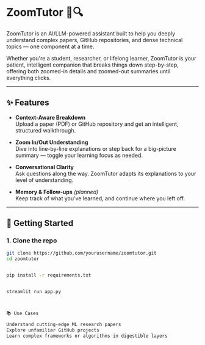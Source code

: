 # ZoomTutor 🧠🔍

ZoomTutor is an AI/LLM-powered assistant built to help you deeply understand complex papers, GitHub repositories, and dense technical topics — one component at a time.

Whether you're a student, researcher, or lifelong learner, ZoomTutor is your patient, intelligent companion that breaks things down step-by-step, offering both zoomed-in details and zoomed-out summaries until everything clicks.

---

## ✨ Features

- **Context-Aware Breakdown**  
  Upload a paper (PDF) or GitHub repository and get an intelligent, structured walkthrough.

- **Zoom In/Out Understanding**  
  Dive into line-by-line explanations or step back for a big-picture summary — toggle your learning focus as needed.

- **Conversational Clarity**  
  Ask questions along the way. ZoomTutor adapts its explanations to your level of understanding.

- **Memory & Follow-ups** *(planned)*  
  Keep track of what you've learned, and continue where you left off.

---

## 🚀 Getting Started

### 1. Clone the repo

```bash
git clone https://github.com/yourusername/zoomtutor.git
cd zoomtutor


pip install -r requirements.txt


streamlit run app.py



📚 Use Cases

Understand cutting-edge ML research papers
Explore unfamiliar GitHub projects
Learn complex frameworks or algorithms in digestible layers
